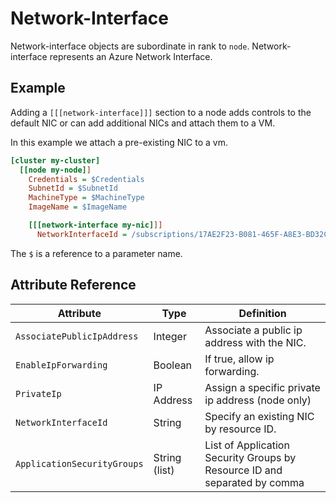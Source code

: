 # Network-Interface

Network-interface objects are subordinate in rank to `node`.
Network-interface represents an Azure Network Interface.

## Example

Adding a `[[[network-interface]]]` section to a node adds controls to the default NIC or can add additional NICs and attach them to a VM.

In this example we attach a pre-existing NIC to a vm.

```ini
[cluster my-cluster]
  [[node my-node]]
    Credentials = $Credentials
    SubnetId = $SubnetId
    MachineType = $MachineType
    ImageName = $ImageName

    [[[network-interface my-nic]]]
      NetworkInterfaceId = /subscriptions/17AE2F23-B081-465F-A8E3-BD32C0349788/resourceGroups/my-rg/providers/Microsoft.Network/networkInterfaces/my-nic
```

The `$` is a reference to a parameter name.

## Attribute Reference

Attribute | Type | Definition
------ | ----- | ----------
`AssociatePublicIpAddress` | Integer | Associate a public ip address with the NIC.
`EnableIpForwarding` | Boolean | If true, allow ip forwarding.
`PrivateIp` | IP Address | Assign a specific private ip address (node only)
`NetworkInterfaceId` | String | Specify an existing NIC by resource ID.
`ApplicationSecurityGroups` | String (list) | List of Application Security Groups by Resource ID and separated by comma

